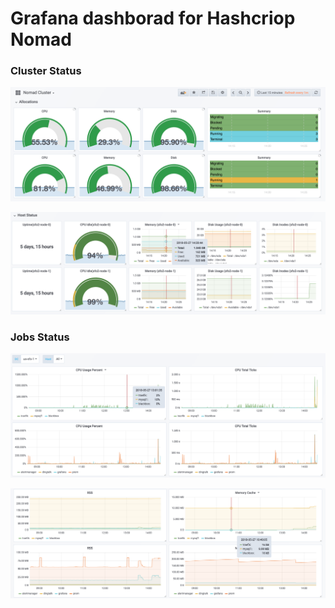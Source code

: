 # Grafana dashborad for Hashcriop Nomad

### Cluster Status

![host status1](screenshots/cluster-status1.png)

![host status2](screenshots/cluster-status2.png)


### Jobs Status

![Jobs status1](screenshots/jobs1.png)

![Jobs status2](screenshots/jobs2.png)